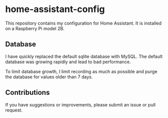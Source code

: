 # home-assistant-config

This repository contains my configuration for Home Assistant. It is installed on a Raspberry Pi model 2B.

## Database

I have quickly replaced the default sqlite database with MySQL.
The default database was growing rapidly and lead to bad performance.

To limit database growth, I limit recording as much as possible and purge the database for values older than 7 days.

## Contributions

If you have suggestions or improvements, please submit an issue or pull request.
